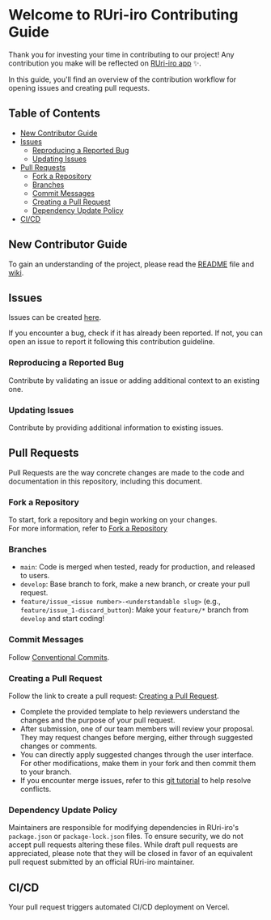 # Welcome to RUri-iro Contributing Guide <!-- omit in toc -->

Thank you for investing your time in contributing to our project! Any contribution you make will be reflected on [RUri-iro app](https://develop.d1pxjinad17uxp.amplifyapp.com) :sparkles:.

In this guide, you'll find an overview of the contribution workflow for opening issues and creating pull requests.

## Table of Contents<!-- omit in toc -->

- [New Contributor Guide](#new-contributor-guide)
- [Issues](#issues)
  - [Reproducing a Reported Bug](#reproducing-a-reported-bug)
  - [Updating Issues](#updating-issues)
- [Pull Requests](#pull-requests)
  - [Fork a Repository](#fork-a-repository)
  - [Branches](#branches)
  - [Commit Messages](#commit-messages)
  - [Creating a Pull Request](#creating-a-pull-request)
  - [Dependency Update Policy](#dependency-update-policy)
- [CI/CD](#cicd)

## New Contributor Guide

To gain an understanding of the project, please read the [README](../README.md) file and [wiki](https://github.com/kfs214/ruri-iro/wiki).

## Issues

Issues can be created [here](https://github.com/kfs214/ruri-iro/issues/new).

If you encounter a bug, check if it has already been reported. If not, you can open an issue to report it following this contribution guideline.

### Reproducing a Reported Bug

Contribute by validating an issue or adding additional context to an existing one.

### Updating Issues

Contribute by providing additional information to existing issues.

## Pull Requests

Pull Requests are the way concrete changes are made to the code and documentation in this repository, including this document.

### Fork a Repository

To start, fork a repository and begin working on your changes.  
For more information, refer to [Fork a Repository](https://docs.github.com/en/pull-requests/collaborating-with-pull-requests/working-with-forks/fork-a-repo)

### Branches

- `main`: Code is merged when tested, ready for production, and released to users.
- `develop`: Base branch to fork, make a new branch, or create your pull request.
- `feature/issue_<issue number>-<understandable slug>` (e.g., `feature/issue_1-discard_button`): Make your `feature/*` branch from `develop` and start coding!

### Commit Messages

Follow [Conventional Commits](https://www.conventionalcommits.org/en/v1.0.0/).

### Creating a Pull Request

Follow the link to create a pull request: [Creating a Pull Request](https://docs.github.com/en/pull-requests/collaborating-with-pull-requests/proposing-changes-to-your-work-with-pull-requests/creating-a-pull-request).

- Complete the provided template to help reviewers understand the changes and the purpose of your pull request.
- After submission, one of our team members will review your proposal. They may request changes before merging, either through suggested changes or comments.
- You can directly apply suggested changes through the user interface. For other modifications, make them in your fork and then commit them to your branch.
- If you encounter merge issues, refer to this [git tutorial](https://github.com/skills/resolve-merge-conflicts) to help resolve conflicts.

### Dependency Update Policy

Maintainers are responsible for modifying dependencies in RUri-iro's `package.json` or `package-lock.json` files. To ensure security, we do not accept pull requests altering these files. While draft pull requests are appreciated, please note that they will be closed in favor of an equivalent pull request submitted by an official RUri-iro maintainer.

## CI/CD

Your pull request triggers automated CI/CD deployment on Vercel.
